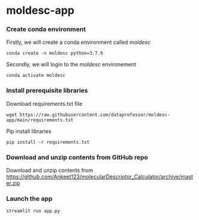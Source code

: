 # moldesc-app

### Create conda environment
Firstly, we will create a conda environment called *moldesc*
```
conda create -n moldesc python=3.7.9
```
Secondly, we will login to the *moldesc* environement
```
conda activate moldesc
```
### Install prerequisite libraries

Download requirements.txt file

```
wget https://raw.githubusercontent.com/dataprofessor/moldesc-app/main/requirements.txt

```

Pip install libraries
```
pip install -r requirements.txt
```

###  Download and unzip contents from GitHub repo

Download and unzip contents from https://github.com/Ankeet123/molecularDescriptor_Calculator/archive/master.zip

###  Launch the app

```
streamlit run app.py
```
